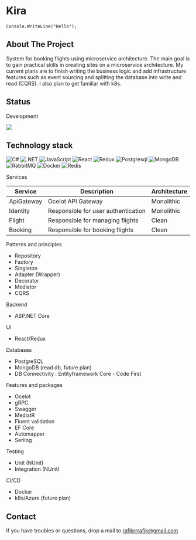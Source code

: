 # Kira

    Console.WriteLine("Hello");

## About The Project

System for booking flights using microservice architecture.
The main goal is to gain practical skills in creating sites on a microservice architecture. My current plans are to finish writing the business logic and add infrastructure features such as event sourcing and splitting the database into write and read (CQRS). I also plan to get familiar with k8s.

## Status

Development

![](https://st.depositphotos.com/1760000/4498/i/600/depositphotos_44984037-stock-photo-3d-people-build-a-house.jpg)

## Technology stack

![C#](https://img.shields.io/badge/-C_Sharp-239120?style=for-the-badge&logo=csharp) ![.NET](https://img.shields.io/badge/-.NET-512BD4?style=for-the-badge&logo=.NET) ![JavaScript](https://img.shields.io/badge/-JavaScript-F7DF1E?style=for-the-badge&logo=javascript&logoColor=black) ![React](https://img.shields.io/badge/-ReactJs-61DAFB?style=for-the-badge&logo=react&logoColor=white) ![Redux](https://img.shields.io/badge/Redux-593D88?style=for-the-badge&logo=redux&logoColor=white) ![Postgresql](https://img.shields.io/badge/-PostgreSQL-316192?style=for-the-badge&logo=postgresql&logoColor=white) ![MongoDB](https://img.shields.io/badge/MongoDB-4EA94B?style=for-the-badge&logo=mongodb&logoColor=white) ![RabbitMQ](https://img.shields.io/badge/rabbitmq-%23FF6600.svg?&style=for-the-badge&logo=rabbitmq&logoColor=white) ![Docker](https://img.shields.io/badge/-Docker-white?style=for-the-badge&logo=docker) ![Redis](https://img.shields.io/badge/Redis-DC382D?style=for-the-badge&logo=redis&logoColor=white)

Services

| Service  | Description | Architecture |
| --- | --- | --- |
| ApiGateway | Ocelot API Gateway | Monolithic |
| Identity | Responsible for user authentication | Monolithic |
| Flight  | Responsible for managing flights | Clean |
| Booking | Responsible for booking flights | Clean |

Patterns and principles

- Repository
- Factory
- Singleton
- Adapter (Wrapper)
- Decorator
- Mediator
- CQRS

Backend

- ASP.NET Core

UI

- React/Redux

Databases

- PostgreSQL
- MongoDB (read db, future plan)
- DB Connectivity : Entityframework Core - Code First

Features and packages

- Ocelot
- gRPC
- Swagger
- MediatR
- Fluent validation
- EF Core
- Automapper
- Serilog

Testing

- Unit (NUnit)
- Integration (NUnit)

CI/CD

- Docker
- k8s/Azure (future plan)

## Contact

If you have troubles or questions, drop a mail to rafikrrrafik@gmail.com